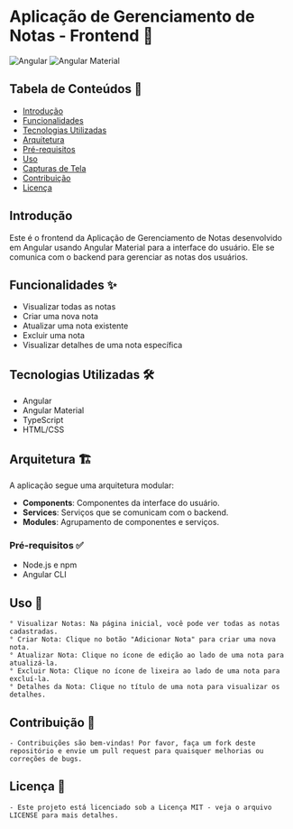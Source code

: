 # Aplicação de Gerenciamento de Notas - Frontend 📝

![Angular](https://img.shields.io/badge/Angular-DD0031?style=for-the-badge&logo=angular&logoColor=white)
![Angular Material](https://img.shields.io/badge/Angular%20Material-009688?style=for-the-badge&logo=angular&logoColor=white)

## Tabela de Conteúdos 📑
- [Introdução](#introdução)
- [Funcionalidades](#funcionalidades)
- [Tecnologias Utilizadas](#tecnologias-utilizadas)
- [Arquitetura](#arquitetura)
- [Pré-requisitos](#pré-requisitos)
- [Uso](#uso)
- [Capturas de Tela](#capturas-de-tela)
- [Contribuição](#contribuição)
- [Licença](#licença)

## Introdução
Este é o frontend da Aplicação de Gerenciamento de Notas desenvolvido em Angular usando Angular Material para a interface do usuário. Ele se comunica com o backend para gerenciar as notas dos usuários.

## Funcionalidades ✨
- Visualizar todas as notas
- Criar uma nova nota
- Atualizar uma nota existente
- Excluir uma nota
- Visualizar detalhes de uma nota específica

## Tecnologias Utilizadas 🛠️
- Angular
- Angular Material
- TypeScript
- HTML/CSS

## Arquitetura 🏗️
A aplicação segue uma arquitetura modular:
- **Components**: Componentes da interface do usuário.
- **Services**: Serviços que se comunicam com o backend.
- **Modules**: Agrupamento de componentes e serviços.

### Pré-requisitos ✅
- Node.js e npm
- Angular CLI

## Uso 🚀
    ° Visualizar Notas: Na página inicial, você pode ver todas as notas cadastradas.
    ° Criar Nota: Clique no botão "Adicionar Nota" para criar uma nova nota.
    ° Atualizar Nota: Clique no ícone de edição ao lado de uma nota para atualizá-la.
    ° Excluir Nota: Clique no ícone de lixeira ao lado de uma nota para excluí-la.
    ° Detalhes da Nota: Clique no título de uma nota para visualizar os detalhes.

## Contribuição 🤝
    - Contribuições são bem-vindas! Por favor, faça um fork deste repositório e envie um pull request para quaisquer melhorias ou correções de bugs.

## Licença 📄
    - Este projeto está licenciado sob a Licença MIT - veja o arquivo LICENSE para mais detalhes.
